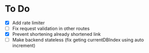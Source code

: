 # To Do

- [x] Add rate limiter
- [ ] Fix request validation in other routes
- [x] Prevent shortening already shortened link
- [ ] Make backend stateless (fix geting currentDBIndex using auto increment)
